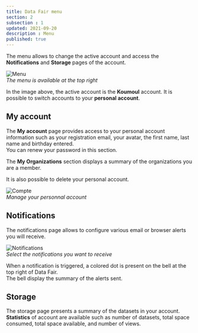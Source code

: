 ```yaml
---
title: Data Fair menu
section: 2
subsection : 1
updated: 2021-09-20
description : Menu
published: true
---
```


The menu allows to change the active account and access the **Notifications** and **Storage** pages of the account.

![Menu](./images/user-guide-backoffice/menu.jpg)  
*The menu is available at the top right*

In the image above, the active account is the **Koumoul** account. It is possible to switch accounts to your **personal account**.

## My account

The **My account** page provides access to your personal account information such as your registration email, your avatar, the first name, last name and birthday entered.  
You can renew your password in this section.

The **My Organizations** section displays a summary of the organizations you are a member.

It is also possible to delete your personal account.

![Compte](./images/user-guide-backoffice/menu-account.jpg)  
*Manage your personnal account*

## Notifications

The notifications page allows to configure various email or browser alerts you will receive.

![Notifications](./images/user-guide-backoffice/notify.jpg)  
*Select the notifications you want to receive*

When a notification is triggered, a colored dot is present on the bell at the top right of Data&nbsp;Fair.  
The bell display the summary of the alerts sent.

## Storage

The storage page presents a summary of the datasets in your account.  
**Statistics** of account are available such as number of datasets, total space consumed, total space available, and number of views.

